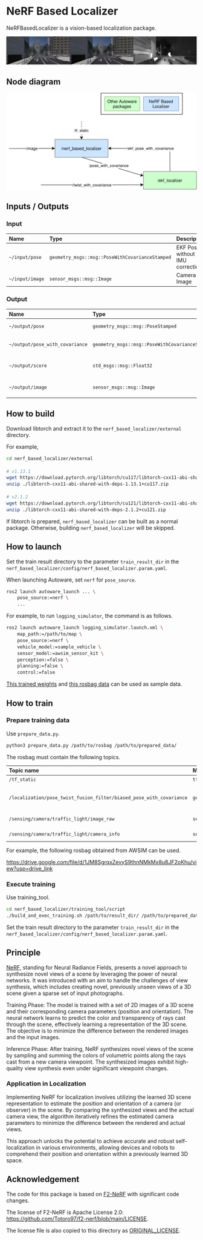 # NeRF Based Localizer

NeRFBasedLocalizer is a vision-based localization package.

![example_of_result](./doc_image/example_of_result.png)

## Node diagram

![node diagram](./doc_image/node_diagram.drawio.svg)

## Inputs / Outputs

### Input

| Name            | Type                                            | Description                      |
| :-------------- | :---------------------------------------------- | :------------------------------- |
| `~/input/pose`  | `geometry_msgs::msg::PoseWithCovarianceStamped` | EKF Pose without IMU correction. |
| `~/input/image` | `sensor_msgs::msg::Image`                       | Camera Image                     |

### Output

| Name                            | Type                                            | Description                    |
| :------------------------------ | :---------------------------------------------- | :----------------------------- |
| `~/output/pose`                 | `geometry_msgs::msg::PoseStamped`               | estimated pose                 |
| `~/output/pose_with_covariance` | `geometry_msgs::msg::PoseWithCovarianceStamped` | estimated pose with covariance |
| `~/output/score`                | `std_msgs::msg::Float32`                        | estimated score of nerf        |
| `~/output/image`                | `sensor_msgs::msg::Image`                       | estimated image of nerf        |

## How to build

Download libtorch and extract it to the `nerf_based_localizer/external` directory.

For example,

```bash
cd nerf_based_localizer/external

# v1.13.1
wget https://download.pytorch.org/libtorch/cu117/libtorch-cxx11-abi-shared-with-deps-1.13.1%2Bcu117.zip
unzip ./libtorch-cxx11-abi-shared-with-deps-1.13.1+cu117.zip

# v2.1.2
wget https://download.pytorch.org/libtorch/cu121/libtorch-cxx11-abi-shared-with-deps-2.1.2%2Bcu121.zip
unzip ./libtorch-cxx11-abi-shared-with-deps-2.1.2+cu121.zip
```

If libtorch is prepared, `nerf_based_localizer` can be built as a normal package.
Otherwise, building `nerf_based_localizer` will be skipped.

## How to launch

Set the train result directory to the parameter `train_result_dir` in the `nerf_based_localizer/config/nerf_based_localizer.param.yaml`.

When launching Autoware, set `nerf` for `pose_source`.

```bash
ros2 launch autoware_launch ... \
    pose_source:=nerf \
    ...
```

For example, to run `logging_simulator`, the command is as follows.

```bash
ros2 launch autoware_launch logging_simulator.launch.xml \
    map_path:=/path/to/map \
    pose_source:=nerf \
    vehicle_model:=sample_vehicle \
    sensor_model:=awsim_sensor_kit \
    perception:=false \
    planning:=false \
    control:=false
```

[This trained weights](https://drive.google.com/file/d/1w4hLw7aJ_o6OM8XCCXyNPZTGIy4ah9aZ/view?usp=sharing) and [this rosbag data](https://drive.google.com/file/d/1uMVwQQFcfs8JOqfoA1FqfH_fLPwQ71jK/view) can be used as sample data.

## How to train

### Prepare training data

Use `prepare_data.py`.

```bash
python3 prepare_data.py /path/to/rosbag /path/to/prepared_data/
```

The rosbag must contain the following topics.

| Topic name                                                           | Message type                                    | Description                     |
| :------------------------------------------------------------------- | :---------------------------------------------- | :------------------------------ |
| `/tf_static`                                                         | `tf2_msgs::msg::TFMessage`                      | tf_static                       |
| `/localization/pose_twist_fusion_filter/biased_pose_with_covariance` | `geometry_msgs::msg::PoseWithCovarianceStamped` | EKF Pose without IMU correction |
| `/sensing/camera/traffic_light/image_raw`                            | `sensor_msgs::msg::Image`                       | Camera Image                    |
| `/sensing/camera/traffic_light/camera_info`                          | `sensor_msgs::msg::CameraInfo`                  | Camera Info                     |

For example, the following rosbag obtained from AWSIM can be used.

<https://drive.google.com/file/d/1JM8SgrqxZevyS9thnNMkMx8u8JF2oKhu/view?usp=drive_link>

### Execute training

Use training_tool.

```bash
cd nerf_based_localizer/training_tool/script
./build_and_exec_training.sh /path/to/result_dir/ /path/to/prepared_data/
```

Set the train result directory to the parameter `train_result_dir` in the `nerf_based_localizer/config/nerf_based_localizer.param.yaml`.

## Principle

[NeRF](https://www.matthewtancik.com/nerf), standing for Neural Radiance Fields, presents a novel approach to synthesize novel views of a scene by leveraging the power of neural networks. It was introduced with an aim to handle the challenges of view synthesis, which includes creating novel, previously unseen views of a 3D scene given a sparse set of input photographs.

Training Phase: The model is trained with a set of 2D images of a 3D scene and their corresponding camera parameters (position and orientation). The neural network learns to predict the color and transparency of rays cast through the scene, effectively learning a representation of the 3D scene. The objective is to minimize the difference between the rendered images and the input images.

Inference Phase: After training, NeRF synthesizes novel views of the scene by sampling and summing the colors of volumetric points along the rays cast from a new camera viewpoint. The synthesized images exhibit high-quality view synthesis even under significant viewpoint changes.

### Application in Localization

Implementing NeRF for localization involves utilizing the learned 3D scene representation to estimate the position and orientation of a camera (or observer) in the scene. By comparing the synthesized views and the actual camera view, the algorithm iteratively refines the estimated camera parameters to minimize the difference between the rendered and actual views.

This approach unlocks the potential to achieve accurate and robust self-localization in various environments, allowing devices and robots to comprehend their position and orientation within a previously learned 3D space.

## Acknowledgement

The code for this package is based on [F2-NeRF](https://github.com/Totoro97/f2-nerf) with significant code changes.

The license of F2-NeRF is Apache License 2.0: <https://github.com/Totoro97/f2-nerf/blob/main/LICENSE>.

The license file is also copied to this directory as [ORIGINAL_LICENSE](./ORIGINAL_LICENSE).
